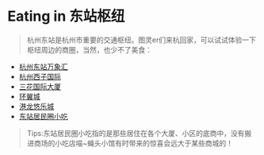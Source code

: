 # Eating in 东站枢纽

> 杭州东站是杭州市重要的交通枢纽。图灵er们来杭回家，可以试试体验一下枢纽周边的商圈，当然，也少不了美食：

- [杭州东站万象汇](./wanxianghui.md)
- [杭州西子国际](./xiziguoji.md)
- [三花国际大厦](./sanhua.md)
- [环翼城](./huanyicheng.md)
- [港龙悠乐城](./ganglong.md)
- [东站居民圈小吃](./juminqu.md)

> Tips:东站居民圈小吃指的是那些居住在各个大厦、小区的底商中，没有搬进商场的小吃店喵~蝇头小馆有时带来的惊喜会远大于某些商城的！
